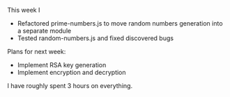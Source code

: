 This week I 
* Refactored prime-numbers.js to move random numbers generation into a separate module 
* Tested random-numbers.js and fixed discovered bugs

Plans for next week:
* Implement RSA key generation
* Implement encryption and decryption

I have roughly spent 3 hours on everything.